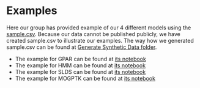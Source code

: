 # Examples

Here our group has provided example of our 4 different models using the [sample.csv](sample.csv). Because our data cannot be published publicly, we have created sample.csv to illustrate our examples. The way how we generated sample.csv can be found at [Generate Synthetic Data folder](Generate_Synthetic_Data).
- The example for GPAR can be found at [its notebook](GPAR.ipynb)
- The example for HMM can be found at [its notebook](HMM.ipynb)
- The example for SLDS can be found at [its notebook](SLDS.ipynb)
- The example for MOGPTK can be found at [its notebook](MOGPTK.ipynb)